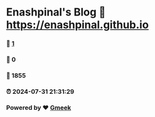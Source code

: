 # Enashpinal's Blog :link: https://enashpinal.github.io 
### :page_facing_up: [1](https://enashpinal.github.io/tag.html) 
### :speech_balloon: 0 
### :hibiscus: 1855 
### :alarm_clock: 2024-07-31 21:31:29 
### Powered by :heart: [Gmeek](https://github.com/Meekdai/Gmeek)
